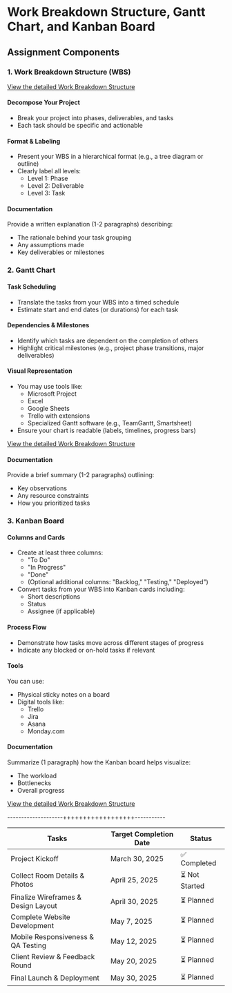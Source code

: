 # Work Breakdown Structure, Gantt Chart, and Kanban Board

## Assignment Components

### 1. Work Breakdown Structure (WBS) 
[View the detailed Work Breakdown Structure](./WBS.md)

#### Decompose Your Project
- Break your project into phases, deliverables, and tasks
- Each task should be specific and actionable

#### Format & Labeling
- Present your WBS in a hierarchical format (e.g., a tree diagram or outline)
- Clearly label all levels:
  - Level 1: Phase
  - Level 2: Deliverable
  - Level 3: Task

#### Documentation
Provide a written explanation (1-2 paragraphs) describing:
- The rationale behind your task grouping
- Any assumptions made
- Key deliverables or milestones

### 2. Gantt Chart

#### Task Scheduling
- Translate the tasks from your WBS into a timed schedule
- Estimate start and end dates (or durations) for each task

#### Dependencies & Milestones
- Identify which tasks are dependent on the completion of others
- Highlight critical milestones (e.g., project phase transitions, major deliverables)

#### Visual Representation
- You may use tools like:
  - Microsoft Project
  - Excel
  - Google Sheets
  - Trello with extensions
  - Specialized Gantt software (e.g., TeamGantt, Smartsheet)
- Ensure your chart is readable (labels, timelines, progress bars)
  
[View the detailed Work Breakdown Structure](./)


#### Documentation
Provide a brief summary (1-2 paragraphs) outlining:
- Key observations
- Any resource constraints
- How you prioritized tasks

### 3. Kanban Board

#### Columns and Cards
- Create at least three columns:
  - "To Do"
  - "In Progress"
  - "Done"
  - (Optional additional columns: "Backlog," "Testing," "Deployed")
- Convert tasks from your WBS into Kanban cards including:
  - Short descriptions
  - Status
  - Assignee (if applicable)

#### Process Flow
- Demonstrate how tasks move across different stages of progress
- Indicate any blocked or on-hold tasks if relevant

#### Tools
You can use:
- Physical sticky notes on a board
- Digital tools like:
  - Trello
  - Jira
  - Asana
  - Monday.com

#### Documentation
Summarize (1 paragraph) how the Kanban board helps visualize:
- The workload
- Bottlenecks
- Overall progress

[View the detailed Work Breakdown Structure](./kanban.md)


--------------------++++++++++++++++++-----------

| **Tasks**                         | **Target Completion Date** | **Status**     |
|--------------------------------------|-----------------------------|----------------|
| Project Kickoff                      | March 30, 2025              | ✅ Completed    |
| Collect Room Details & Photos        | April 25, 2025              | ⏳ Not Started  |
| Finalize Wireframes & Design Layout  | April 30, 2025               | ⏳ Planned      |
| Complete Website Development         | May 7, 2025              | ⏳ Planned      |
| Mobile Responsiveness & QA Testing   | May 12, 2025              | ⏳ Planned      |
| Client Review & Feedback Round       | May 20, 2025              | ⏳ Planned      |
| Final Launch & Deployment            | May 30, 2025              | ⏳ Planned      |